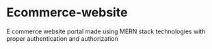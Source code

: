 # Ecommerce-website
E commerce website portal made using MERN stack technologies with proper authentication and authorization 
